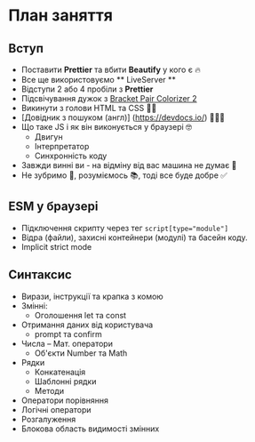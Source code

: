 # План заняття

## Вступ

- Поставити **Prettier** та вбити **Beautify** у кого є 🔥
- Все ще використовуємо ** LiveServer **
- Відступи 2 або 4 пробіли з **Prettier**
- Підсвічування дужок з
  [Bracket Pair Colorizer 2](https://marketplace.visualstudio.com/items?itemName=CoenraadS.bracket-pair-colorizer-2)
- Викинути з голови HTML та CSS 🤷‍♂️
- [Довідник з пошуком (англ)] (https://devdocs.io/) 👨🏻‍💻
- Що таке JS і як він виконується у браузері 🤓
  - Двигун
  - Інтерпретатор
  - Синхронність коду
- Завжди винні ви - на відміну від вас машина не думає 🤖
- Не зубримо 💩, розуміємось 📚, тоді все буде добре ✅

## ESM у браузері

- Підключення скрипту через тег `script[type="module"]`
- Відра (файли), захисні контейнери (модулі) та басейн коду.
- Implicit strict mode

## Синтаксис

- Вирази, інструкції та крапка з комою
- Змінні:
  - Оголошення let та const
- Отримання даних від користувача
  - prompt та confirm
- Числа – Мат. оператори
  - Об'єкти Number та Math
- Рядки
  - Конкатенація
  - Шаблонні рядки
  - Методи
- Оператори порівняння
- Логічні оператори
- Розгалуження
- Блокова область видимості змінних
